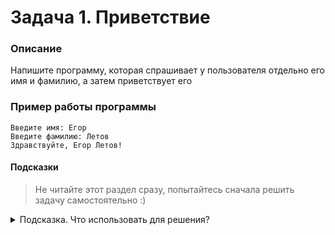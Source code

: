 # Задача 1. Приветствие

### Описание
Напишите программу, которая спрашивает у пользователя отдельно его имя и фамилию, а затем приветствует его

### Пример работы программы
```
Введите имя: Егор
Введите фамилию: Летов
Здравствуйте, Егор Летов!
```
#### Подсказки

> Не читайте этот раздел сразу, попытайтесь сначала решить задачу самостоятельно :)

<details>

<summary>Подсказка. Что использовать для решения?</summary>

Для работы со строками вы можете использовать как обычные строки (`char *`), так и тип `std::string`

В случае использования обычных строк вам необходимо заранее выделить память под переменные, которые будут содержать имя и фамилию

Для ввода значений с консоли используйте `std::cin`

Для вывода на консоль используйте `std::cout`

</details>
